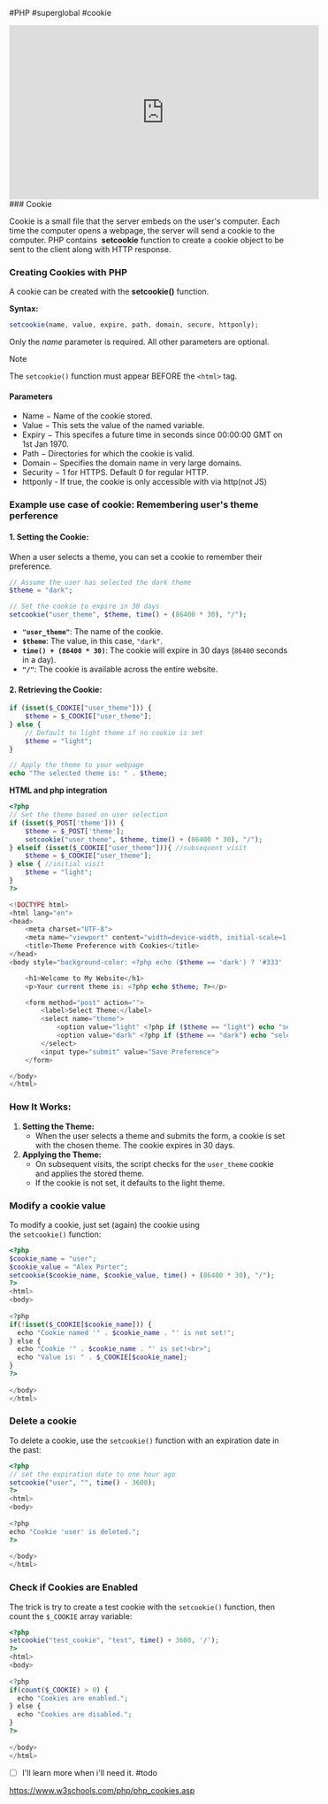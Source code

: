#PHP #superglobal #cookie

<iframe width="560" height="315" src="https://www.youtube.com/embed/SbAfPJj0H4g?si=WYAt878c0MjOsKn8" title="YouTube video player" frameborder="0" allow="accelerometer; autoplay; clipboard-write; encrypted-media; gyroscope; picture-in-picture; web-share" referrerpolicy="strict-origin-when-cross-origin" allowfullscreen></iframe>
### Cookie

Cookie is a small file that the server embeds on the user's computer. Each time the computer opens a webpage, the server will send a cookie to the computer. PHP contains  **setcookie** function to create a cookie object to be sent to the client along with HTTP response.

### Creating Cookies with PHP

A cookie can be created with the **setcookie()** function. 

**Syntax:**

```php
setcookie(name, value, expire, path, domain, secure, httponly);
```
Only the _name_ parameter is required. All other parameters are optional.
>[!Note]
>The `setcookie()` function must appear BEFORE the `<html>` tag.
#### Parameters

- Name − Name of the cookie stored.
- Value − This sets the value of the named variable.
- Expiry − This specifes a future time in seconds since 00:00:00 GMT on 1st Jan 1970.
- Path − Directories for which the cookie is valid.
- Domain − Specifies the domain name in very large domains.
- Security − 1 for HTTPS. Default 0 for regular HTTP.
- httponly - If true, the cookie is only accessible with via http(not JS)

### Example use case of cookie: Remembering user's theme perference

#### **1. Setting the Cookie:**

When a user selects a theme, you can set a cookie to remember their preference.
```php
// Assume the user has selected the dark theme
$theme = "dark";

// Set the cookie to expire in 30 days
setcookie("user_theme", $theme, time() + (86400 * 30), "/");

```

- **`"user_theme"`**: The name of the cookie.
- **`$theme`**: The value, in this case, `"dark"`.
- **`time() + (86400 * 30)`**: The cookie will expire in 30 days (`86400` seconds in a day).
- **`"/"`**: The cookie is available across the entire website.

#### **2. Retrieving the Cookie:**

```php
if (isset($_COOKIE["user_theme"])) {
    $theme = $_COOKIE["user_theme"];
} else {
    // Default to light theme if no cookie is set
    $theme = "light";
}

// Apply the theme to your webpage
echo "The selected theme is: " . $theme;
```

**HTML and php integration**
```php
<?php
// Set the theme based on user selection
if (isset($_POST['theme'])) { 
    $theme = $_POST['theme'];
    setcookie("user_theme", $theme, time() + (86400 * 30), "/");
} elseif (isset($_COOKIE["user_theme"])){ //subsequent visit
    $theme = $_COOKIE["user_theme"];
} else { //initial visit
    $theme = "light"; 
}
?>

<!DOCTYPE html>
<html lang="en">
<head>
    <meta charset="UTF-8">
    <meta name="viewport" content="width=device-width, initial-scale=1.0">
    <title>Theme Preference with Cookies</title>
</head>
<body style="background-color: <?php echo ($theme == 'dark') ? '#333' : '#fff'; ?>; color: <?php echo ($theme == 'dark') ? '#fff' : '#000'; ?>;">

    <h1>Welcome to My Website</h1>
    <p>Your current theme is: <?php echo $theme; ?></p>

    <form method="post" action="">
        <label>Select Theme:</label>
        <select name="theme">
            <option value="light" <?php if ($theme == "light") echo "selected"; ?>>Light</option>
            <option value="dark" <?php if ($theme == "dark") echo "selected"; ?>>Dark</option>
        </select>
        <input type="submit" value="Save Preference">
    </form>

</body>
</html>
```

### **How It Works:**

1. **Setting the Theme:**
    - When the user selects a theme and submits the form, a cookie is set with the chosen theme. The cookie expires in 30 days.
2. **Applying the Theme:**
    - On subsequent visits, the script checks for the `user_theme` cookie and applies the stored theme.
    - If the cookie is not set, it defaults to the light theme.


### Modify a cookie value
To modify a cookie, just set (again) the cookie using the `setcookie()` function:
```php
<?php  
$cookie_name = "user";  
$cookie_value = "Alex Porter";  
setcookie($cookie_name, $cookie_value, time() + (86400 * 30), "/");  
?>  
<html>  
<body>  
  
<?php  
if(!isset($_COOKIE[$cookie_name])) {  
  echo "Cookie named '" . $cookie_name . "' is not set!";  
} else {  
  echo "Cookie '" . $cookie_name . "' is set!<br>";  
  echo "Value is: " . $_COOKIE[$cookie_name];  
}  
?>  
  
</body>  
</html>
```

### Delete a cookie
To delete a cookie, use the `setcookie()` function with an expiration date in the past:

```php
<?php  
// set the expiration date to one hour ago  
setcookie("user", "", time() - 3600);  
?>  
<html>  
<body>  
  
<?php  
echo "Cookie 'user' is deleted.";  
?>  
  
</body>  
</html>
```


### Check if Cookies are Enabled

The trick is try to create a test cookie with the `setcookie()` function, then count the `$_COOKIE` array variable:

```php
<?php  
setcookie("test_cookie", "test", time() + 3600, '/');  
?>  
<html>  
<body>  
  
<?php  
if(count($_COOKIE) > 0) {  
  echo "Cookies are enabled.";  
} else {  
  echo "Cookies are disabled.";  
}  
?>  
  
</body>  
</html>
```



- [ ] I'll learn more when i'll need it. #todo 

https://www.w3schools.com/php/php_cookies.asp



